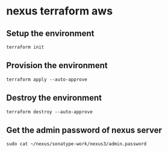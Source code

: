 # nexus terraform aws

## Setup the environment 
```
terraform init
```
## Provision the environment 
```
terraform apply --auto-approve
```
## Destroy the environment 
```
terraform destroy --auto-approve
```
## Get the admin password of nexus server 
```
sudo cat ~/nexus/sonatype-work/nexus3/admin.password
```
